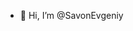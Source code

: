 - 👋 Hi, I’m @SavonEvgeniy
<!---
SavonEvgeniy/SavonEvgeniy is a ✨ special ✨ repository because its `README.md` (this file) appears on your GitHub profile.
You can click the Preview link to take a look at your changes.
--->
